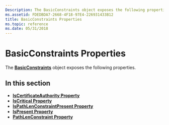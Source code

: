 ```yaml
---
Description: The BasicConstraints object exposes the following properties.
ms.assetid: FDEDBDA7-2668-4F18-97E4-226931433B12
title: BasicConstraints Properties
ms.topic: reference
ms.date: 05/31/2018
---
```


# BasicConstraints Properties

The [**BasicConstraints**](basicconstraints.md) object exposes the following properties.

## In this section

-   [**IsCertificateAuthority Property**](basicconstraints-iscertificateauthority.md)
-   [**IsCritical Property**](basicconstraints-iscritical.md)
-   [**IsPathLenConstraintPresent Property**](basicconstraints-ispathlenconstraintpresent.md)
-   [**IsPresent Property**](basicconstraints-ispresent.md)
-   [**PathLenConstraint Property**](basicconstraints-pathlenconstraint.md)

 

 



